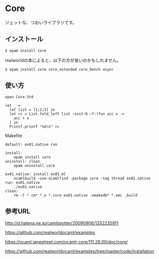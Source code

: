 # Core

ジェットな、つおいライブラリです。

## インストール

	$ opam install core

realworldの本によると、以下の方が良いのかもしれません。

	$ opam install core core_extended core_bench async

## 使い方

```
open Core.Std

let _ =
  let list = [1;2;3] in
  let rc = List.fold_left list ~init:0 ~f:(fun acc x ->
    acc + x
  ) in
  Printf.printf "%d\n" rc
```


Makefile

```
default: ex01.native run

install:
	opam install core
uninstall: clean
	opam uninstall core

ex01.native: install ex01.ml
	ocamlbuild -use-ocamlfind -package core -tag thread ex01.native
run: ex01.native
	./ex01.native
clean:
	rm -f *.cm* *.o *.core ex01.native .omakedb* *.omc _build
```

## 参考URL

http://d.hatena.ne.jp/camlspotter/20090906/1252235911

https://github.com/realworldocaml/examples

https://ocaml.janestreet.com/ocaml-core/111.28.00/doc/core/

https://github.com/realworldocaml/examples/tree/master/code/installation

